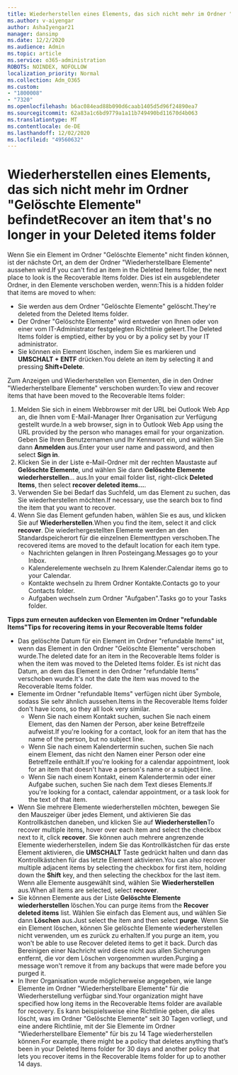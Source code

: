 ```yaml
---
title: Wiederherstellen eines Elements, das sich nicht mehr im Ordner "Gelöschte Elemente" befindet
ms.author: v-aiyengar
author: AshaIyengar21
manager: dansimp
ms.date: 12/2/2020
ms.audience: Admin
ms.topic: article
ms.service: o365-administration
ROBOTS: NOINDEX, NOFOLLOW
localization_priority: Normal
ms.collection: Adm_O365
ms.custom:
- "1800008"
- "7320"
ms.openlocfilehash: b6ac084ead88b090d6caab1405d5d96f24890ea7
ms.sourcegitcommit: 62a83a1c6bd9779a1a11b749490bd11670d4b063
ms.translationtype: MT
ms.contentlocale: de-DE
ms.lasthandoff: 12/02/2020
ms.locfileid: "49560632"
---
```

# <a name="recover-an-item-thats-no-longer-in-your-deleted-items-folder"></a><span data-ttu-id="903e7-102">Wiederherstellen eines Elements, das sich nicht mehr im Ordner "Gelöschte Elemente" befindet</span><span class="sxs-lookup"><span data-stu-id="903e7-102">Recover an item that's no longer in your Deleted items folder</span></span>

<span data-ttu-id="903e7-103">Wenn Sie ein Element im Ordner "Gelöschte Elemente" nicht finden können, ist der nächste Ort, an dem der Ordner "Wiederherstellbare Elemente" aussehen wird.</span><span class="sxs-lookup"><span data-stu-id="903e7-103">If you can't find an item in the Deleted Items folder, the next place to look is the Recoverable Items folder.</span></span> <span data-ttu-id="903e7-104">Dies ist ein ausgeblendeter Ordner, in den Elemente verschoben werden, wenn:</span><span class="sxs-lookup"><span data-stu-id="903e7-104">This is a hidden folder that items are moved to when:</span></span>
- <span data-ttu-id="903e7-105">Sie werden aus dem Ordner "Gelöschte Elemente" gelöscht.</span><span class="sxs-lookup"><span data-stu-id="903e7-105">They're deleted from the Deleted Items folder.</span></span>
- <span data-ttu-id="903e7-106">Der Ordner "Gelöschte Elemente" wird entweder von Ihnen oder von einer vom IT-Administrator festgelegten Richtlinie geleert.</span><span class="sxs-lookup"><span data-stu-id="903e7-106">The Deleted Items folder is emptied, either by you or by a policy set by your IT administrator.</span></span>
- <span data-ttu-id="903e7-107">Sie können ein Element löschen, indem Sie es markieren und **UMSCHALT + ENTF** drücken.</span><span class="sxs-lookup"><span data-stu-id="903e7-107">You delete an item by selecting it and pressing **Shift+Delete**.</span></span>

<span data-ttu-id="903e7-108">Zum Anzeigen und Wiederherstellen von Elementen, die in den Ordner "Wiederherstellbare Elemente" verschoben wurden:</span><span class="sxs-lookup"><span data-stu-id="903e7-108">To view and recover items that have been moved to the Recoverable Items folder:</span></span>
1. <span data-ttu-id="903e7-109">Melden Sie sich in einem Webbrowser mit der URL bei Outlook Web App an, die Ihnen vom E-Mail-Manager Ihrer Organisation zur Verfügung gestellt wurde.</span><span class="sxs-lookup"><span data-stu-id="903e7-109">In a web browser, sign in to Outlook Web App using the URL provided by the person who manages email for your organization.</span></span> <span data-ttu-id="903e7-110">Geben Sie Ihren Benutzernamen und Ihr Kennwort ein, und wählen Sie dann **Anmelden** aus.</span><span class="sxs-lookup"><span data-stu-id="903e7-110">Enter your user name and password, and then select **Sign in**.</span></span>
1. <span data-ttu-id="903e7-111">Klicken Sie in der Liste e-Mail-Ordner mit der rechten Maustaste auf **Gelöschte Elemente**, und wählen Sie dann **Gelöschte Elemente wiederherstellen**... aus.</span><span class="sxs-lookup"><span data-stu-id="903e7-111">In your email folder list, right-click **Deleted Items**, then select **recover deleted items...**.</span></span>
1. <span data-ttu-id="903e7-112">Verwenden Sie bei Bedarf das Suchfeld, um das Element zu suchen, das Sie wiederherstellen möchten.</span><span class="sxs-lookup"><span data-stu-id="903e7-112">If necessary, use the search box to find the item that you want to recover.</span></span>
1. <span data-ttu-id="903e7-113">Wenn Sie das Element gefunden haben, wählen Sie es aus, und klicken Sie auf **Wiederherstellen**.</span><span class="sxs-lookup"><span data-stu-id="903e7-113">When you find the item, select it and click **recover**.</span></span>
   <span data-ttu-id="903e7-114">Die wiederhergestellten Elemente werden an den Standardspeicherort für die einzelnen Elementtypen verschoben.</span><span class="sxs-lookup"><span data-stu-id="903e7-114">The recovered items are moved to the default location for each item type.</span></span>
    - <span data-ttu-id="903e7-115">Nachrichten gelangen in Ihren Posteingang.</span><span class="sxs-lookup"><span data-stu-id="903e7-115">Messages go to your Inbox.</span></span>
    - <span data-ttu-id="903e7-116">Kalenderelemente wechseln zu Ihrem Kalender.</span><span class="sxs-lookup"><span data-stu-id="903e7-116">Calendar items go to your Calendar.</span></span>
    - <span data-ttu-id="903e7-117">Kontakte wechseln zu Ihrem Ordner Kontakte.</span><span class="sxs-lookup"><span data-stu-id="903e7-117">Contacts go to your Contacts folder.</span></span>
    - <span data-ttu-id="903e7-118">Aufgaben wechseln zum Ordner "Aufgaben".</span><span class="sxs-lookup"><span data-stu-id="903e7-118">Tasks go to your Tasks folder.</span></span>

<span data-ttu-id="903e7-119">**Tipps zum erneuten aufdecken von Elementen im Ordner "refundable Items"**</span><span class="sxs-lookup"><span data-stu-id="903e7-119">**Tips for recovering items in your Recoverable Items folder**</span></span>

- <span data-ttu-id="903e7-120">Das gelöschte Datum für ein Element im Ordner "refundable Items" ist, wenn das Element in den Ordner "Gelöschte Elemente" verschoben wurde.</span><span class="sxs-lookup"><span data-stu-id="903e7-120">The deleted date for an item in the Recoverable Items folder is when the item was moved to the Deleted Items folder.</span></span> <span data-ttu-id="903e7-121">Es ist nicht das Datum, an dem das Element in den Ordner "refundable Items" verschoben wurde.</span><span class="sxs-lookup"><span data-stu-id="903e7-121">It's not the date the item was moved to the Recoverable Items folder.</span></span>
- <span data-ttu-id="903e7-122">Elemente im Ordner "refundable Items" verfügen nicht über Symbole, sodass Sie sehr ähnlich aussehen.</span><span class="sxs-lookup"><span data-stu-id="903e7-122">Items in the Recoverable Items folder don't have icons, so they all look very similar.</span></span>
    - <span data-ttu-id="903e7-123">Wenn Sie nach einem Kontakt suchen, suchen Sie nach einem Element, das den Namen der Person, aber keine Betreffzeile aufweist.</span><span class="sxs-lookup"><span data-stu-id="903e7-123">If you're looking for a contact, look for an item that has the name of the person, but no subject line.</span></span>
    - <span data-ttu-id="903e7-124">Wenn Sie nach einem Kalendertermin suchen, suchen Sie nach einem Element, das nicht den Namen einer Person oder eine Betreffzeile enthält.</span><span class="sxs-lookup"><span data-stu-id="903e7-124">If you're looking for a calendar appointment, look for an item that doesn't have a person's name or a subject line.</span></span>
    - <span data-ttu-id="903e7-125">Wenn Sie nach einem Kontakt, einem Kalendertermin oder einer Aufgabe suchen, suchen Sie nach dem Text dieses Elements.</span><span class="sxs-lookup"><span data-stu-id="903e7-125">If you're looking for a contact, calendar appointment, or a task look for the text of that item.</span></span>
- <span data-ttu-id="903e7-126">Wenn Sie mehrere Elemente wiederherstellen möchten, bewegen Sie den Mauszeiger über jedes Element, und aktivieren Sie das Kontrollkästchen daneben, und klicken Sie auf **Wiederherstellen**</span><span class="sxs-lookup"><span data-stu-id="903e7-126">To recover multiple items, hover over each item and select the checkbox next to it, click **recover**.</span></span> <span data-ttu-id="903e7-127">Sie können auch mehrere angrenzende Elemente wiederherstellen, indem Sie das Kontrollkästchen für das erste Element aktivieren, die **UMSCHALT** Taste gedrückt halten und dann das Kontrollkästchen für das letzte Element aktivieren.</span><span class="sxs-lookup"><span data-stu-id="903e7-127">You can also recover multiple adjacent items by selecting the checkbox for first item, holding down the **Shift** key, and then selecting the checkbox for the last item.</span></span> <span data-ttu-id="903e7-128">Wenn alle Elemente ausgewählt sind, wählen Sie **Wiederherstellen** aus.</span><span class="sxs-lookup"><span data-stu-id="903e7-128">When all items are selected, select **recover**.</span></span>
- <span data-ttu-id="903e7-129">Sie können Elemente aus der Liste **Gelöschte Elemente wiederherstellen** löschen.</span><span class="sxs-lookup"><span data-stu-id="903e7-129">You can purge items from the **Recover deleted items** list.</span></span> <span data-ttu-id="903e7-130">Wählen Sie einfach das Element aus, und wählen Sie dann **Löschen** aus.</span><span class="sxs-lookup"><span data-stu-id="903e7-130">Just select the item and then select **purge**.</span></span> <span data-ttu-id="903e7-131">Wenn Sie ein Element löschen, können Sie gelöschte Elemente wiederherstellen nicht verwenden, um es zurück zu erhalten.</span><span class="sxs-lookup"><span data-stu-id="903e7-131">If you purge an item, you won't be able to use Recover deleted items to get it back.</span></span> <span data-ttu-id="903e7-132">Durch das Bereinigen einer Nachricht wird diese nicht aus allen Sicherungen entfernt, die vor dem Löschen vorgenommen wurden.</span><span class="sxs-lookup"><span data-stu-id="903e7-132">Purging a message won't remove it from any backups that were made before you purged it.</span></span>
- <span data-ttu-id="903e7-133">In Ihrer Organisation wurde möglicherweise angegeben, wie lange Elemente im Ordner "Wiederherstellbare Elemente" für die Wiederherstellung verfügbar sind.</span><span class="sxs-lookup"><span data-stu-id="903e7-133">Your organization might have specified how long items in the Recoverable Items folder are available for recovery.</span></span> <span data-ttu-id="903e7-134">Es kann beispielsweise eine Richtlinie geben, die alles löscht, was im Ordner "Gelöschte Elemente" seit 30 Tagen vorliegt, und eine andere Richtlinie, mit der Sie Elemente im Ordner "Wiederherstellbare Elemente" für bis zu 14 Tage wiederherstellen können.</span><span class="sxs-lookup"><span data-stu-id="903e7-134">For example, there might be a policy that deletes anything that’s been in your Deleted Items folder for 30 days and another policy that lets you recover items in the Recoverable Items folder for up to another 14 days.</span></span>
